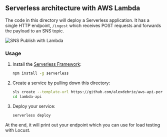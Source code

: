 ## Serverless architecture with AWS Lambda

The code in this directory will deploy a Serverless application. It has a single HTTP endpoint, `/ingest` which receives POST requests and forwards the payload to an SNS topic.

![SNS Publish with Lambda](https://user-images.githubusercontent.com/6509926/52906603-cbb6cb80-3214-11e9-8a97-a5ea2d4036d3.png)

### Usage

1. Install the [Serverless Framework](www.serverless.com):

	```bash
	npm install -g serverless
	```

2. Create a service by pulling down this directory:

	```bash
	sls create --template-url https://github.com/alexdebrie/aws-api-performance-bakeoff/lambda-api
	cd lambda-api
	```
	
3. Deploy your service:

	```bash
	serverless deploy
	```
	
At the end, it will print out your endpoint which you can use for load testing with Locust.